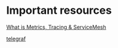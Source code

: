 # Important resources

[What is Metrics, Tracing & ServiceMesh](https://www.oreilly.com/library/view/distributed-systems-observability/9781492033431/ch04.html)

[telegraf](https://github.com/influxdata/telegraf)